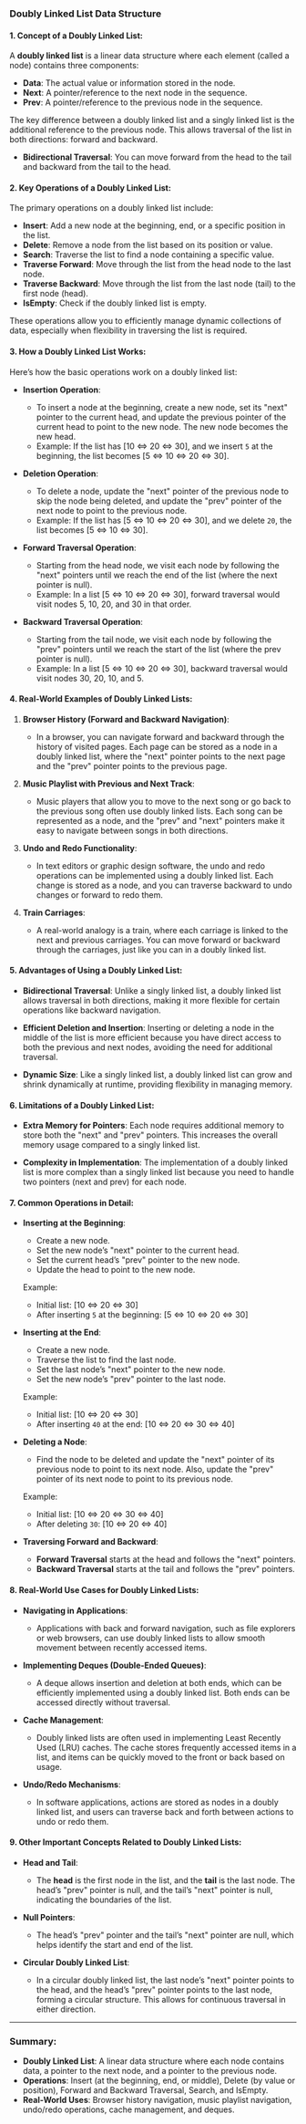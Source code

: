
<h3><strong>Doubly Linked List Data Structure</strong></h3><h4><strong>1. Concept of a Doubly Linked List:</strong></h4><p>A <strong>doubly linked list</strong> is a linear data structure where each element (called a node) contains three components:</p><ul><li><strong>Data</strong>: The actual value or information stored in the node.</li><li><strong>Next</strong>: A pointer/reference to the next node in the sequence.</li><li><strong>Prev</strong>: A pointer/reference to the previous node in the sequence.</li></ul><p>The key difference between a doubly linked list and a singly linked list is the additional reference to the previous node. This allows traversal of the list in both directions: forward and backward.</p><ul><li><strong>Bidirectional Traversal</strong>: You can move forward from the head to the tail and backward from the tail to the head.</li></ul><h4><strong>2. Key Operations of a Doubly Linked List:</strong></h4><p>The primary operations on a doubly linked list include:</p><ul><li><strong>Insert</strong>: Add a new node at the beginning, end, or a specific position in the list.</li><li><strong>Delete</strong>: Remove a node from the list based on its position or value.</li><li><strong>Search</strong>: Traverse the list to find a node containing a specific value.</li><li><strong>Traverse Forward</strong>: Move through the list from the head node to the last node.</li><li><strong>Traverse Backward</strong>: Move through the list from the last node (tail) to the first node (head).</li><li><strong>IsEmpty</strong>: Check if the doubly linked list is empty.</li></ul><p>These operations allow you to efficiently manage dynamic collections of data, especially when flexibility in traversing the list is required.</p><h4><strong>3. How a Doubly Linked List Works:</strong></h4><p>Here’s how the basic operations work on a doubly linked list:</p><ul><li><p><strong>Insertion Operation</strong>:</p><ul><li>To insert a node at the beginning, create a new node, set its "next" pointer to the current head, and update the previous pointer of the current head to point to the new node. The new node becomes the new head.</li><li>Example: If the list has [10 ⇔ 20 ⇔ 30], and we insert <code>5</code> at the beginning, the list becomes [5 ⇔ 10 ⇔ 20 ⇔ 30].</li></ul></li><li><p><strong>Deletion Operation</strong>:</p><ul><li>To delete a node, update the "next" pointer of the previous node to skip the node being deleted, and update the "prev" pointer of the next node to point to the previous node.</li><li>Example: If the list has [5 ⇔ 10 ⇔ 20 ⇔ 30], and we delete <code>20</code>, the list becomes [5 ⇔ 10 ⇔ 30].</li></ul></li><li><p><strong>Forward Traversal Operation</strong>:</p><ul><li>Starting from the head node, we visit each node by following the "next" pointers until we reach the end of the list (where the next pointer is null).</li><li>Example: In a list [5 ⇔ 10 ⇔ 20 ⇔ 30], forward traversal would visit nodes 5, 10, 20, and 30 in that order.</li></ul></li><li><p><strong>Backward Traversal Operation</strong>:</p><ul><li>Starting from the tail node, we visit each node by following the "prev" pointers until we reach the start of the list (where the prev pointer is null).</li><li>Example: In a list [5 ⇔ 10 ⇔ 20 ⇔ 30], backward traversal would visit nodes 30, 20, 10, and 5.</li></ul></li></ul><h4><strong>4. Real-World Examples of Doubly Linked Lists:</strong></h4><ol><li><p><strong>Browser History (Forward and Backward Navigation)</strong>:</p><ul><li>In a browser, you can navigate forward and backward through the history of visited pages. Each page can be stored as a node in a doubly linked list, where the "next" pointer points to the next page and the "prev" pointer points to the previous page.</li></ul></li><li><p><strong>Music Playlist with Previous and Next Track</strong>:</p><ul><li>Music players that allow you to move to the next song or go back to the previous song often use doubly linked lists. Each song can be represented as a node, and the "prev" and "next" pointers make it easy to navigate between songs in both directions.</li></ul></li><li><p><strong>Undo and Redo Functionality</strong>:</p><ul><li>In text editors or graphic design software, the undo and redo operations can be implemented using a doubly linked list. Each change is stored as a node, and you can traverse backward to undo changes or forward to redo them.</li></ul></li><li><p><strong>Train Carriages</strong>:</p><ul><li>A real-world analogy is a train, where each carriage is linked to the next and previous carriages. You can move forward or backward through the carriages, just like you can in a doubly linked list.</li></ul></li></ol><h4><strong>5. Advantages of Using a Doubly Linked List:</strong></h4><ul><li><p><strong>Bidirectional Traversal</strong>: Unlike a singly linked list, a doubly linked list allows traversal in both directions, making it more flexible for certain operations like backward navigation.</p></li><li><p><strong>Efficient Deletion and Insertion</strong>: Inserting or deleting a node in the middle of the list is more efficient because you have direct access to both the previous and next nodes, avoiding the need for additional traversal.</p></li><li><p><strong>Dynamic Size</strong>: Like a singly linked list, a doubly linked list can grow and shrink dynamically at runtime, providing flexibility in managing memory.</p></li></ul><h4><strong>6. Limitations of a Doubly Linked List:</strong></h4><ul><li><p><strong>Extra Memory for Pointers</strong>: Each node requires additional memory to store both the "next" and "prev" pointers. This increases the overall memory usage compared to a singly linked list.</p></li><li><p><strong>Complexity in Implementation</strong>: The implementation of a doubly linked list is more complex than a singly linked list because you need to handle two pointers (next and prev) for each node.</p></li></ul><h4><strong>7. Common Operations in Detail:</strong></h4><ul><li><p><strong>Inserting at the Beginning</strong>:</p><ul><li>Create a new node.</li><li>Set the new node’s "next" pointer to the current head.</li><li>Set the current head’s "prev" pointer to the new node.</li><li>Update the head to point to the new node.</li></ul><p>Example:</p><ul><li>Initial list: [10 ⇔ 20 ⇔ 30]</li><li>After inserting <code>5</code> at the beginning: [5 ⇔ 10 ⇔ 20 ⇔ 30]</li></ul></li><li><p><strong>Inserting at the End</strong>:</p><ul><li>Create a new node.</li><li>Traverse the list to find the last node.</li><li>Set the last node’s "next" pointer to the new node.</li><li>Set the new node’s "prev" pointer to the last node.</li></ul><p>Example:</p><ul><li>Initial list: [10 ⇔ 20 ⇔ 30]</li><li>After inserting <code>40</code> at the end: [10 ⇔ 20 ⇔ 30 ⇔ 40]</li></ul></li><li><p><strong>Deleting a Node</strong>:</p><ul><li>Find the node to be deleted and update the "next" pointer of its previous node to point to its next node. Also, update the "prev" pointer of its next node to point to its previous node.</li></ul><p>Example:</p><ul><li>Initial list: [10 ⇔ 20 ⇔ 30 ⇔ 40]</li><li>After deleting <code>30</code>: [10 ⇔ 20 ⇔ 40]</li></ul></li><li><p><strong>Traversing Forward and Backward</strong>:</p><ul><li><strong>Forward Traversal</strong> starts at the head and follows the "next" pointers.</li><li><strong>Backward Traversal</strong> starts at the tail and follows the "prev" pointers.</li></ul></li></ul><h4><strong>8. Real-World Use Cases for Doubly Linked Lists:</strong></h4><ul><li><p><strong>Navigating in Applications</strong>:</p><ul><li>Applications with back and forward navigation, such as file explorers or web browsers, can use doubly linked lists to allow smooth movement between recently accessed items.</li></ul></li><li><p><strong>Implementing Deques (Double-Ended Queues)</strong>:</p><ul><li>A deque allows insertion and deletion at both ends, which can be efficiently implemented using a doubly linked list. Both ends can be accessed directly without traversal.</li></ul></li><li><p><strong>Cache Management</strong>:</p><ul><li>Doubly linked lists are often used in implementing Least Recently Used (LRU) caches. The cache stores frequently accessed items in a list, and items can be quickly moved to the front or back based on usage.</li></ul></li><li><p><strong>Undo/Redo Mechanisms</strong>:</p><ul><li>In software applications, actions are stored as nodes in a doubly linked list, and users can traverse back and forth between actions to undo or redo them.</li></ul></li></ul><h4><strong>9. Other Important Concepts Related to Doubly Linked Lists:</strong></h4><ul><li><p><strong>Head and Tail</strong>:</p><ul><li>The <strong>head</strong> is the first node in the list, and the <strong>tail</strong> is the last node. The head’s "prev" pointer is null, and the tail’s "next" pointer is null, indicating the boundaries of the list.</li></ul></li><li><p><strong>Null Pointers</strong>:</p><ul><li>The head’s "prev" pointer and the tail’s "next" pointer are null, which helps identify the start and end of the list.</li></ul></li><li><p><strong>Circular Doubly Linked List</strong>:</p><ul><li>In a circular doubly linked list, the last node’s "next" pointer points to the head, and the head’s "prev" pointer points to the last node, forming a circular structure. This allows for continuous traversal in either direction.</li></ul></li></ul><hr><h3><strong>Summary:</strong></h3><ul><li><strong>Doubly Linked List</strong>: A linear data structure where each node contains data, a pointer to the next node, and a pointer to the previous node.</li><li><strong>Operations</strong>: Insert (at the beginning, end, or middle), Delete (by value or position), Forward and Backward Traversal, Search, and IsEmpty.</li><li><strong>Real-World Uses</strong>: Browser history navigation, music playlist navigation, undo/redo operations, cache management, and deques.</li></ul>
